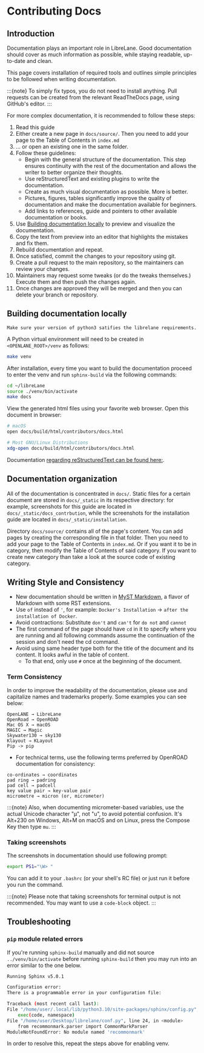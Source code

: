 # Contributing Docs

## Introduction

Documentation plays an important role in LibreLane.
Good documentation should cover as much information as possible,
while staying readable, up-to-date and clean.

This page covers installation of required tools
and outlines simple principles to be followed when writing documentation.

:::{note}
To simply fix typos, you do not need to install anything. Pull requests can be created from the relevant ReadTheDocs page, using GitHub's editor.
:::

For more complex documentation, it is recommended to follow these steps:

1. Read this guide
1. Either create a new page in `docs/source/`. Then you need to add your page to the Table of Contents in `index.md`
1. ... or open an existing one in the same folder.
1. Follow these guidelines:
   * Begin with the general structure of the documentation. This step ensures continuity with the rest of the documentation and allows the writer to better organize their thoughts.
   * Use reStructuredText and existing plugins to write the documentation.
   * Create as much visual documentation as possible. More is better.
   * Pictures, figures, tables significantly improve the quality of documentation and make the documentation available for beginners.
   * Add links to references, guide and pointers to other available documentation or books.
1. Use [Building documentation locally](#building-documentation-locally) to preview and visualize the documentation.
1. Copy the text from preview into an editor that highlights the mistakes and fix them.
1. Rebuild documentation and repeat.
1. Once satisfied, commit the changes to your repository using git.
1. Create a pull request to the main repository, so the maintainers can review your changes.
1. Maintainers may request some tweaks (or do the tweaks themselves.) Execute them and then push the changes again.
1. Once changes are approved they will be merged and then you can delete your branch or repository.

## Building documentation locally

```{warning} 
Make sure your version of python3 satifies the librelane requirements. 
```

A Python virtual environment will need to be created in `<OPENLANE_ROOT>/venv` as follows:

```sh
make venv
```

After installation, every time you want to build the documentation proceed to enter the venv and run `sphinx-build` via the following commands:

```sh
cd ~/libreLane
source ./venv/bin/activate
make docs
```

View the generated html files using your favorite web browser. Open this document in browser:

```sh
# macOS
open docs/build/html/contributors/docs.html

# Most GNU/Linux Distributions
xdg-open docs/build/html/contributors/docs.html
```

Documentation [regarding reStructuredText can be found here:](https://www.sphinx-doc.org/en/master/usage/restructuredtext/basics.html).

## Documentation organization

All of the documentation is concentrated in `docs/`.
Static files for a certain document are stored in `docs/_static` in its respective directory: for example, screenshots for this guide are located in `docs/_static/docs_contrbution`,
while the screenshots for the installation guide are located in `docs/_static/installation`.

Directory `docs/source/` contains all of the page's content.
You can add pages by creating the corresponding file in that folder.
Then you need to add your page to the Table of Contents in `index.md`.
Or if you want it to be in category, then modify the Table of Contents of said category.
If you want to create new category than take a look at the source code of existing category.

## Writing Style and Consistency

* New documentation should be written in [MyST Markdown](https://myst-parser.readthedocs.io/en/latest/), a flavor of Markdown with some RST extensions.
* Use `of` instead of `'`, for example: `Docker's Installation` → `after the installation of Docker`.
* Avoid contractions: Substitute `don't` and `can't` for `do not` and `cannot`
* The first command of the page should have `cd` in it to specify where you are running and all following commands assume the continuation of the session and don't need the cd command.
* Avoid using same header type both for the title of the document and its content. It looks awful in the table of content.
  * To that end, only use `#` once at the beginning of the document.

### Term Consistency

In order to improve the readability of the documentation, please use and capitalize names and trademarks properly. Some examples you can see below:

```
OpenLANE → LibreLane
OpenRoad → OpenROAD
Mac OS X → macOS
MAGIC → Magic
Skywater130 → sky130
Klayout → KLayout
Pip -> pip
```

* For technical terms, use the following terms preferred by OpenROAD documentation for consistency:

```
co-ordinates → coordinates
pad ring → padring
pad cell → padcell
key value pair → key-value pair
micrometre → micron (or, micrometer)
```

:::{note}
Also, when documenting micrometer-based variables, use the actual Unicode character "µ", not "u", to avoid potential confusion. It's Alt+230 on Windows, Alt+M on macOS and on Linux, press the Compose Key then type `mu`.
:::

### Taking screenshots

The screenshots in documentation should use following prompt:

```sh
export PS1="\W> "
```

You can add it to your `.bashrc` (or your shell's RC file) or just run it before you run the command.

:::{note}
Please note that taking screenshots for terminal output is not recommended. You may want to use a `code-block` object.
:::

## Troubleshooting

### `pip` module related errors

If you're running `sphinx-build` manually and did not source `../venv/bin/activate` before running `sphinx-build` then you may run into an error similar to the one below.

```sh
Running Sphinx v5.0.1

Configuration error:
There is a programmable error in your configuration file:

Traceback (most recent call last):
File "/home/user/.local/lib/python3.10/site-packages/sphinx/config.py", line 343, in eval_config_file
    exec(code, namespace)
File "/home/user/Desktop/librelane/conf.py", line 24, in <module>
    from recommonmark.parser import CommonMarkParser
ModuleNotFoundError: No module named 'recommonmark'
```

In order to resolve this, repeat the steps above for enabling venv.
